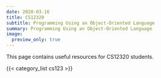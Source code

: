 ```yaml
---
date: 2020-03-16
title: CS12320
subtitle: Programming Using an Object-Oriented Language
summary: Programming Using an Object-Oriented Language
image:
  preview_only: true
---
```


This page contains useful resources for CS12320 students.


{{< category_list cs123 >}}

